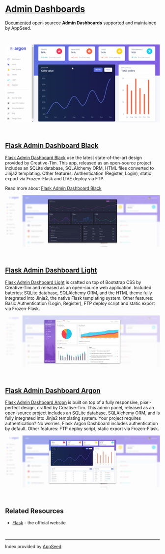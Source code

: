 # [Admin Dashboards](https://appseed.us/admin-dashboards) 

[Documented](https://docs.appseed.us/admin-dashboards/) open-sourcce **Admin Dashboards** supported and maintained by AppSeed. 

<br />

![Admin Dashboards Products - Gif animater intro.](https://github.com/app-generator/static/blob/master/products/flask-argon-dashboard-intro.gif?raw=true)

<br />

## [Flask Admin Dashboard Black](https://appseed.us/admin-dashboards/flask-dashboard-black)

[Flask Admin Dashboard Black](https://appseed.us/admin-dashboards/flask-dashboard-black) use the latest state-of-the-art design provided by Creative-Tim. This app, released as an open-source project includes an SQLite database, SQLAlchemy ORM, HTML files converted to Jinja2 templating. Other features: Authentication (Register, Login), static export via Frozen-Flask and LIVE deploy via FTP.

Read more about [Flask Admin Dashboard Black](https://appseed.us/admin-dashboards/flask-dashboard-black)

![Flask Admin Dashboard Black - App Screen Shot.](https://raw.githubusercontent.com/app-generator/static/master/flask-black-dashboard/black-dashboard-coded-in-flask-cover.jpg)

<br />

## [Flask Admin Dashboard Light](https://appseed.us/admin-dashboards/flask-dashboard-light-bootstrap)

[Flask Admin Dashboard Light](https://appseed.us/admin-dashboards/flask-dashboard-light-bootstrap) is crafted on top of Bootstrap CSS by Creative-Tim and released as an open-source web application. Included bateries: SQLite database, SQLAlchemy ORM, and the HTML theme fully integrated into Jinja2, the native Flask templating system. Other features: Basic Authentication (Login, Register), FTP deploy script and static export via Frozen-Flask.

![Flask Admin Dashboard Light - App Screen Shot.](https://raw.githubusercontent.com/app-generator/static/master/flask-light-bootstrap-dashboard/light-dashboard-coded-in-flask-cover.jpg)

<br />

## [Flask Admin Dashboard Argon](https://appseed.us/admin-dashboards/flask-dashboard-argon)

[Flask Admin Dashboard Argon](https://appseed.us/admin-dashboards/flask-dashboard-argon) is built on top of a fully responsive, pixel-perfect design, crafted by Creative-Tim. This admin panel, released as an open-source project includes an SQLite database, SQLAlchemy ORM, and is fully integrated into Jinja2 templating system. Your project requires authentication? No worries, Flask Argon Dashboard includes authentication by default. Other features: FTP deploy script, static export via Frozen-Flask.

![Flask Admin Dashboard Argon - App Screen Shot.](https://raw.githubusercontent.com/app-generator/static/master/flask-argon-dashboard/argon-dashboard-coded-in-flask-cover.jpg)

<br />

## Related Resources
 - [Flask](http://flask.pocoo.org/) - the official website
 
<br />

--- 
Index provided by [AppSeed](https://appseed.us/admin-dashboards)
 
